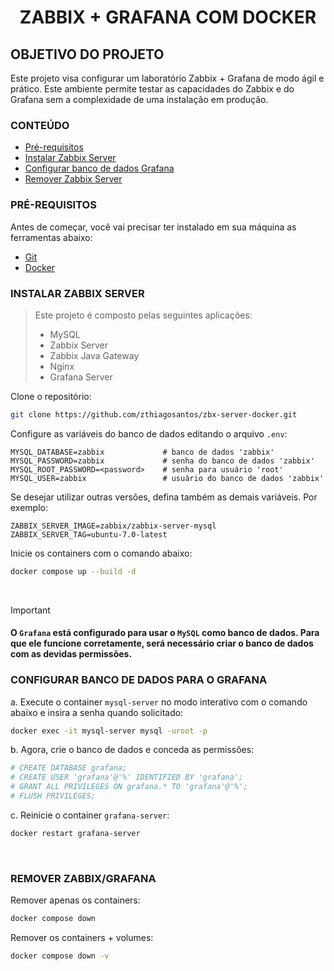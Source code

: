 <h1 align="center">ZABBIX + GRAFANA COM DOCKER</h1>

## OBJETIVO DO PROJETO
Este projeto visa configurar um laboratório Zabbix + Grafana de modo ágil e prático. Este ambiente permite testar as capacidades do Zabbix e do Grafana sem a complexidade de uma instalação em produção.

### CONTEÚDO
<!--ts-->
   * [Pré-requisitos](#pr%C3%A9-requisitos)
   * [Instalar Zabbix Server](#instalar-zabbix-server)
   * [Configurar banco de dados Grafana](#configurar-banco-de-dados-para-o-grafana)
   * [Remover Zabbix Server](#remover-zabbixgrafana)
<!--te-->

### PRÉ-REQUISITOS

Antes de começar, você vai precisar ter instalado em sua máquina as ferramentas abaixo:

- [Git](https://git-scm.com/download/linux)
- [Docker](https://docs.docker.com/engine/install/)

### INSTALAR ZABBIX SERVER
>Este projeto é composto pelas seguintes aplicações:
>- MySQL
>- Zabbix Server
>- Zabbix Java Gateway
>- Nginx
>- Grafana Server

Clone o repositório:
```bash
git clone https://github.com/zthiagosantos/zbx-server-docker.git
```

Configure as variáveis do banco de dados editando o arquivo `.env`:

```env
MYSQL_DATABASE=zabbix             # banco de dados 'zabbix'
MYSQL_PASSWORD=zabbix             # senha do banco de dados 'zabbix'
MYSQL_ROOT_PASSWORD=<password>    # senha para usuário 'root'
MYSQL_USER=zabbix                 # usuário do banco de dados 'zabbix'
```

Se desejar utilizar outras versões, defina também as demais variáveis. Por exemplo:

```env
ZABBIX_SERVER_IMAGE=zabbix/zabbix-server-mysql
ZABBIX_SERVER_TAG=ubuntu-7.0-latest
```

Inicie os containers com o comando abaixo:
```bash
docker compose up --build -d
```

<br>

> [!IMPORTANT]
> #### O `Grafana` está configurado para usar o `MySQL` como banco de dados. Para que ele funcione corretamente, será necessário criar o banco de dados com as devidas permissões.

### CONFIGURAR BANCO DE DADOS PARA O GRAFANA

a. Execute o container `mysql-server` no modo interativo com o comando abaixo e insira a senha quando solicitado:
```bash
docker exec -it mysql-server mysql -uroot -p
```

b. Agora, crie o banco de dados e conceda as permissões:
```bash
# CREATE DATABASE grafana;
# CREATE USER 'grafana'@'%' IDENTIFIED BY 'grafana';
# GRANT ALL PRIVILEGES ON grafana.* TO 'grafana'@'%';
# FLUSH PRIVILEGES;
```

c. Reinicie o container `grafana-server`:
```bash
docker restart grafana-server
```

<br>

### REMOVER ZABBIX/GRAFANA

Remover apenas os containers:
```bash
docker compose down
```

Remover os containers + volumes:
```bash
docker compose down -v
```
